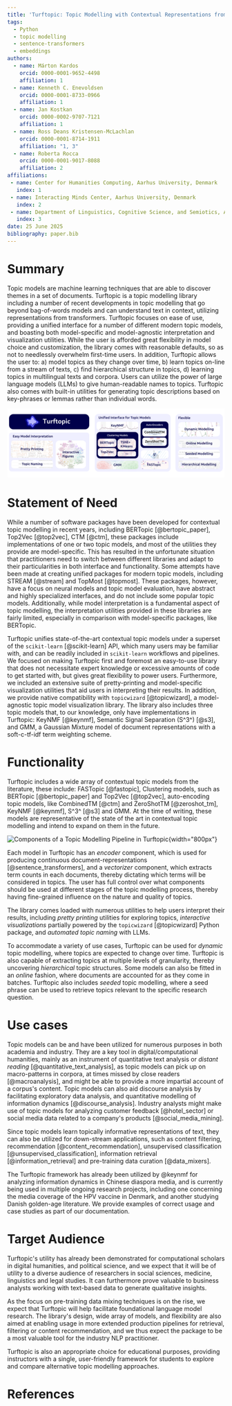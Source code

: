```yaml
---
title: 'Turftopic: Topic Modelling with Contextual Representations from Sentence Transformers'
tags:
  - Python
  - topic modelling
  - sentence-transformers
  - embeddings
authors:
  - name: Márton Kardos
    orcid: 0000-0001-9652-4498
    affiliation: 1
  - name: Kenneth C. Enevoldsen
    orcid: 0000-0001-8733-0966
    affiliation: 1
  - name: Jan Kostkan
    orcid: 0000-0002-9707-7121
    affiliation: 1
  - name: Ross Deans Kristensen-McLachlan
    orcid: 0000-0001-8714-1911
    affiliation: "1, 3"
  - name: Roberta Rocca
    orcid: 0000-0001-9017-8088
    affiliation: 2
affiliations:
 - name: Center for Humanities Computing, Aarhus University, Denmark
   index: 1
 - name: Interacting Minds Center, Aarhus University, Denmark
   index: 2
 - name: Department of Linguistics, Cognitive Science, and Semiotics, Aarhus University, Denmark
   index: 3
date: 25 June 2025
bibliography: paper.bib
---
```


# Summary

Topic models are machine learning techniques that are able to discover themes in a set of documents.
Turftopic is a topic modelling library including a number of recent developments in topic modelling that go beyond bag-of-words models and can understand text in context, utilizing representations from transformers.
Turftopic focuses on ease of use, providing a unified interface for a number of different modern topic models, and boasting both model-specific and model-agnostic interpretation and visualization utilities.
While the user is afforded great flexibility in model choice and customization, the library comes with reasonable defaults, so as not to needlessly overwhelm first-time users.
In addition, Turftopic allows the user to: a) model topics as they change over time, b) learn topics on-line from a stream of texts, c) find hierarchical structure in topics, d) learning topics in multilingual texts and corpora.
Users can utilize the power of large language models (LLMs) to give human-readable names to topics.
Turftopic also comes with built-in utilities for generating topic descriptions based on key-phrases or lemmas rather than individual words.

![An Overview of Turftopic's Functionality](assets/paper_banner.png)

# Statement of Need

While a number of software packages have been developed for contextual topic modelling in recent years, including BERTopic [@bertopic_paper], Top2Vec [@top2vec], CTM [@ctm], these packages include implementations of one or two topic models, and most of the utilities they provide are model-specific. This has resulted in the unfortunate situation that practitioners need to switch between different libraries and adapt to their particularities in both interface and functionality.
Some attempts have been made at creating unified packages for modern topic models, including STREAM [@stream] and TopMost [@topmost].
These packages, however, have a focus on neural models and topic model evaluation, have abstract and highly specialized interfaces, and do not include some popular topic models.
Additionally, while model interpretation is a fundamental aspect of topic modelling, the interpretation utilities provided in these libraries are fairly limited, especially in comparison with model-specific packages, like BERTopic.

Turftopic unifies state-of-the-art contextual topic models under a superset of the `scikit-learn` [@scikit-learn] API, which many users may be familiar with, and can be readily included in `scikit-learn` workflows and pipelines.
We focused on making Turftopic first and foremost an easy-to-use library that does not necessitate expert knowledge or excessive amounts of code to get started with, but gives great flexibility to power users.
Furthermore, we included an extensive suite of pretty-printing and model-specific visualization utilities that aid users in interpreting their results.
In addition, we provide native compatibility with `topicwizard` [@topicwizard], a model-agnostic topic model visualization library.
The library also includes three topic models that, to our knowledge, only have implementations in Turftopic: KeyNMF [@keynmf], Semantic Signal Separation (S^3^) [@s3], and GMM, a Gaussian Mixture model of document representations with a soft-c-tf-idf term weighting scheme.

# Functionality

Turftopic includes a wide array of contextual topic models from the literature, these include:
FASTopic [@fastopic], Clustering models, such as BERTopic [@bertopic_paper] and Top2Vec [@top2vec], auto-encoding topic models, like CombinedTM [@ctm] and ZeroShotTM [@zeroshot_tm], KeyNMF [@keynmf], S^3^ [@s3] and GMM.
At the time of writing, these models are representative of the state of the art in contextual topic modelling and intend to expand on them in the future.

![Components of a Topic Modelling Pipeline in Turftopic](https://x-tabdeveloping.github.io/turftopic/images/topic_modeling_pipeline.png){width="800px"}

Each model in Turftopic has an *encoder* component, which is used for producing continuous document-representations [@sentence_transformers], and a *vectorizer* component, which extracts term counts in each documents, thereby dictating which terms will be considered in topics.
The user has full control over what components should be used at different stages of the topic modelling process, thereby having fine-grained influence on the nature and quality of topics.

The library comes loaded with numerous utilities to help users interpret their results, including *pretty printing* utilities for exploring topics, *interactive visualizations* partially powered by the `topicwizard` [@topicwizard] Python package, and *automated topic naming* with LLMs.

To accommodate a variety of use cases, Turftopic can be used for *dynamic* topic modelling, where topics are expected to change over time.
Turftopic is also capable of extracting topics at multiple levels of granularity, thereby uncovering *hierarchical* topic structures.
Some models can also be fitted in an *online* fashion, where documents are accounted for as they come in batches.
Turftopic also includes *seeded* topic modelling, where a seed phrase can be used to retrieve topics relevant to the specific research question.

# Use cases

Topic models can be and have been utilized for numerous purposes in both academia and industry.
They are a key tool in digital/computational humanities, mainly as an instrument of quantitative text analysis or *distant reading*  [@quantitative_text_analysis],
as topic models can pick up on macro-patterns in corpora, at times missed by close readers [@macroanalysis],
and might be able to provide a more impartial account of a corpus's content.
Topic models can also aid discourse analysis by facilitating exploratory data analysis, and quantitative modelling of information dynamics [@discourse_analysis].
Industry analysts might make use of topic models for analyzing customer feedback [@hotel_sector] or social media data related to a company's products [@social_media_mining].

Since topic models learn topically informative representations of text, they can also be utilized for down-stream applications,
such as content filtering, recommendation [@content_recommendation],
unsupervised classification [@unsupervised_classification], information retrieval [@information_retrieval] and pre-training data curation [@data_mixers].

The Turftopic framework has already been utilized by @keynmf for analyzing information dynamics in Chinese diaspora media, and is currently being used in multiple ongoing research projects,
including one concerning the media coverage of the HPV vaccine in Denmark,
and another studying Danish golden-age literature.
We provide examples of correct usage and case studies as part of our documentation.

# Target Audience

Turftopic's utility has already been demonstrated for computational scholars in digital humanities, and political science,
and we expect that it will be of utility to a diverse audience of researchers in social sciences, medicine, linguistics and legal studies.
It can furthermore prove valuable to business analysts working with text-based data to generate qualitative insights.

As the focus on pre-training data mixing techniques is on the rise, we expect that Turftopic will help facilitate foundational language model research.
The library's design, wide array of models, and flexibility are also aimed at enabling usage in more extended production pipelines for retrieval, filtering or content recommendation, and we thus expect the package to be a most valuable tool for the industry NLP practitioner.

Turftopic is also an appropriate choice for educational purposes, providing instructors with a single, user-friendly framework for students to explore and compare alternative topic modelling approaches.

# References
